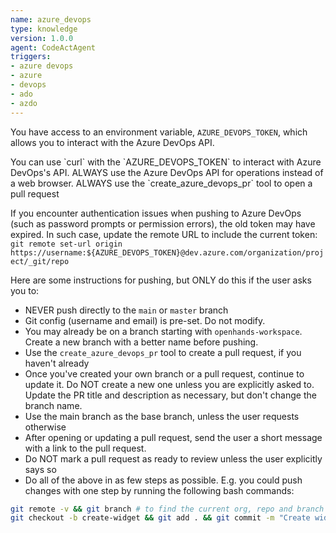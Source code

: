 ```yaml
---
name: azure_devops
type: knowledge
version: 1.0.0
agent: CodeActAgent
triggers:
- azure devops
- azure
- devops
- ado
- azdo
---
```


You have access to an environment variable, `AZURE_DEVOPS_TOKEN`, which allows you to interact with
the Azure DevOps API.

<IMPORTANT>
You can use `curl` with the `AZURE_DEVOPS_TOKEN` to interact with Azure DevOps's API.
ALWAYS use the Azure DevOps API for operations instead of a web browser.
ALWAYS use the `create_azure_devops_pr` tool to open a pull request
</IMPORTANT>

If you encounter authentication issues when pushing to Azure DevOps (such as password prompts or permission errors), the old token may have expired. In such case, update the remote URL to include the current token: `git remote set-url origin https://username:${AZURE_DEVOPS_TOKEN}@dev.azure.com/organization/project/_git/repo`

Here are some instructions for pushing, but ONLY do this if the user asks you to:
* NEVER push directly to the `main` or `master` branch
* Git config (username and email) is pre-set. Do not modify.
* You may already be on a branch starting with `openhands-workspace`. Create a new branch with a better name before pushing.
* Use the `create_azure_devops_pr` tool to create a pull request, if you haven't already
* Once you've created your own branch or a pull request, continue to update it. Do NOT create a new one unless you are explicitly asked to. Update the PR title and description as necessary, but don't change the branch name.
* Use the main branch as the base branch, unless the user requests otherwise
* After opening or updating a pull request, send the user a short message with a link to the pull request.
* Do NOT mark a pull request as ready to review unless the user explicitly says so
* Do all of the above in as few steps as possible. E.g. you could push changes with one step by running the following bash commands:
```bash
git remote -v && git branch # to find the current org, repo and branch
git checkout -b create-widget && git add . && git commit -m "Create widget" && git push -u origin create-widget
```
